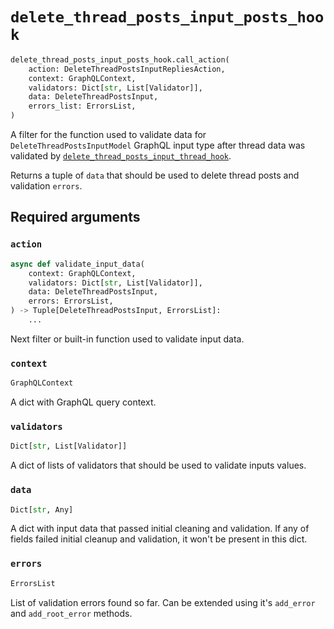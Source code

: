 # `delete_thread_posts_input_posts_hook`

```python
delete_thread_posts_input_posts_hook.call_action(
    action: DeleteThreadPostsInputRepliesAction,
    context: GraphQLContext,
    validators: Dict[str, List[Validator]],
    data: DeleteThreadPostsInput,
    errors_list: ErrorsList,
)
```

A filter for the function used to validate data for `DeleteThreadPostsInputModel` GraphQL input type after thread data was validated by [`delete_thread_posts_input_thread_hook`](./delete-thread-posts-input-thread-hook.md).

Returns a tuple of `data` that should be used to delete thread posts and validation `errors`.


## Required arguments

### `action`

```python
async def validate_input_data(
    context: GraphQLContext,
    validators: Dict[str, List[Validator]],
    data: DeleteThreadPostsInput,
    errors: ErrorsList,
) -> Tuple[DeleteThreadPostsInput, ErrorsList]:
    ...
```

Next filter or built-in function used to validate input data.


### `context`

```python
GraphQLContext
```

A dict with GraphQL query context.


### `validators`

```python
Dict[str, List[Validator]]
```

A dict of lists of validators that should be used to validate inputs values.


### `data`

```python
Dict[str, Any]
```

A dict with input data that passed initial cleaning and validation. If any of fields failed initial cleanup and validation, it won't be present in this dict.


### `errors`

```python
ErrorsList
```

List of validation errors found so far. Can be extended using it's `add_error` and `add_root_error` methods.
